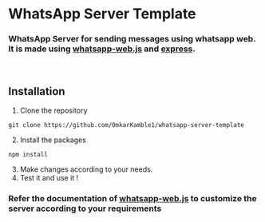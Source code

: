 # **WhatsApp Server Template**
### WhatsApp Server for sending messages using whatsapp web. It is made using [whatsapp-web.js](https://npmjs.com/package/whatsapp-web.js) and [express](https://www.npmjs.com/package/express).

</br>

## Installation

1. Clone the repository
```
git clone https://github.com/OmkarKamble1/whatsapp-server-template
```
2. Install the packages
```
npm install
```
3. Make changes according to your needs.
4. Test it and use it !

### Refer the documentation of [whatsapp-web.js](https://docs.wwebjs.dev/) to customize the server according to your requirements

